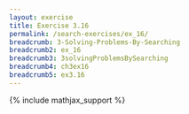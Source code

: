 ```yaml
---
layout: exercise
title: Exercise 3.16
permalink: /search-exercises/ex_16/
breadcrumb: 3-Solving-Problems-By-Searching
breadcrumb2: ex_16
breadcrumb3: 3solvingProblemsBySearching
breadcrumb4: ch3ex16
breadcrumb5: ex3.16
---
```


{% include mathjax_support %}

